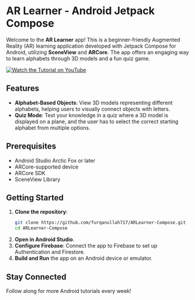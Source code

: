 # AR Learner - Android Jetpack Compose

Welcome to the **AR Learner** app! This is a beginner-friendly Augmented Reality (AR) learning application developed with Jetpack Compose for Android, utilizing **SceneView** and **ARCore**. The app offers an engaging way to learn alphabets through 3D models and a fun quiz game.

[![Watch the Tutorial on YouTube](https://img.shields.io/badge/Watch%20on-YouTube-red)](https://www.youtube.com/watch?v=1whLL4XJlh4)

## Features

- **Alphabet-Based Objects**: View 3D models representing different alphabets, helping users to visually connect objects with letters.
- **Quiz Mode**: Test your knowledge in a quiz where a 3D model is displayed on a plane, and the user has to select the correct starting alphabet from multiple options.

## Prerequisites

- Android Studio Arctic Fox or later
- ARCore-supported device
- ARCore SDK
- SceneView Library

## Getting Started

1. **Clone the repository**:
   ```bash
   git clone https://github.com/furqanullah717/ARLearner-Compose.git
   cd ARLearner-Compose
2. **Open in Android Studio**.
3. **Configure Firebase**: Connect the app to Firebase to set up Authentication and Firestore.
4. **Build and Run** the app on an Android device or emulator.

## Stay Connected

Follow along for more Android tutorials every week!
